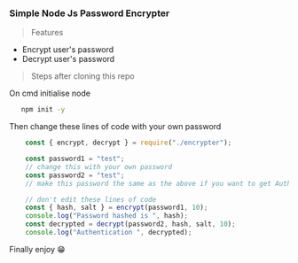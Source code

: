 ### Simple Node Js Password Encrypter

> Features

- Encrypt user's password
- Decrypt user's password

> Steps after cloning this repo

On cmd initialise node

```bash
   npm init -y
```

Then change these lines of code with your own password

```javascript
    const { encrypt, decrypt } = require("./encrypter");

    const password1 = "test";
    // change this with your own password
    const password2 = "test";
    // make this password the same as the above if you want to get Authentication true message on the console

    // don't edit these lines of code
    const { hash, salt } = encrypt(password1, 10);
    console.log("Password hashed is ", hash);
    const decrypted = decrypt(password2, hash, salt, 10);
    console.log("Authentication ", decrypted);
```

Finally enjoy :grin:
